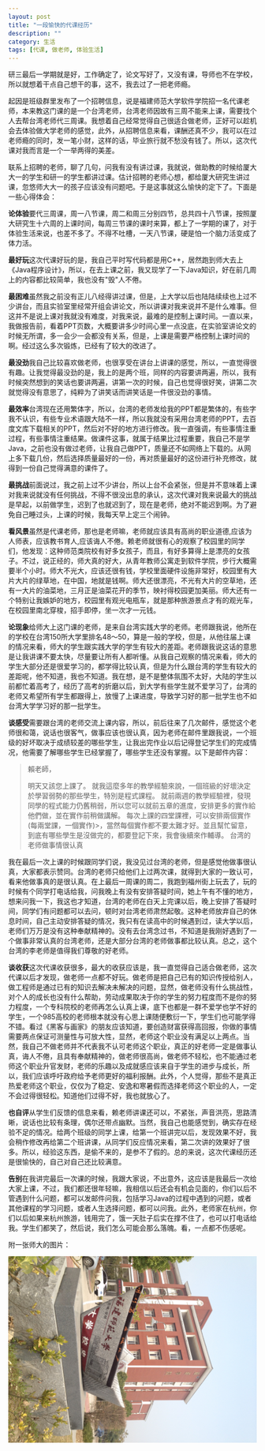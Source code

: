 ```yaml
---
layout: post
title: "一段愉快的代课经历"
description: ""
category: 生活
tags: [代课, 做老师, 体验生活]
---
```


研三最后一学期就是好，工作确定了，论文写好了，又没有课，导师也不在学校，所以就想着干点自己想干的事，这不，我去过了一把老师瘾。

起因是班级群里发布了一个招聘信息，说是福建师范大学软件学院招一名代课老师，本来教这门课的是一个台湾老师，台湾老师因故有三周不能来上课，需要找个人去帮台湾老师代三周课。我想着自己经常觉得自己很适合做老师，正好可以趁机会去体验做大学老师的感觉，此外，从招聘信息来看，课酬还真不少，我可以在过老师瘾的同时，发一笔小财，这样的话，毕业旅行就不愁没有钱了。所以，这次代课对我而言是一个一举两得的美差。

联系上招聘的老师，聊了几句，问我有没有讲过课，我就说，做助教的时候给厦大大一的学生和研一的学生都讲过课。估计招聘的老师心想，都给厦大研究生讲过课，忽悠师大大一的孩子应该没有问题吧。于是这事就这么愉快的定下了。下面是一些心得体会：

**论体验**要代三周课，周一八节课，周二和周三分别四节，总共四十八节课，按照厦大研究生十六周的上课时间，每周三节课的课时来算，都上了一学期的课了，对于体验生活来说，也差不多了。不得不吐槽，一天八节课，硬是怕一个脑力活变成了体力活。

**最好玩**这次代课好玩的是，我自己平时写代码都是用C++，居然跑到师大去上《Java程序设计》，所以，在去上课之前，我又现学了一下Java知识，好在前几周上的内容都比较简单，我也没有"毁"人不倦。

**最困难**虽然我之前没有正儿八经得讲过课，但是，上大学以后也陆陆续续也上过不少讲台，而且实验室里经常开组会讲论文，所以讲课对我来说并不是什么难事。但这并不是说上课对我就没有难度，对我来说，最难的是控制上课时间。一直以来，我做报告前，看着PPT页数，大概要讲多少时间心里一点没底，在实验室讲论文的时候无所谓，多一会少一会都没有关系，但是，上课是需要严格控制上课时间的啊。经过这么多次锻炼，已经有了较大的改进了。

**最没劲**我自己比较喜欢做老师，也很享受在讲台上讲课的感觉，所以，一直觉得很有趣。让我觉得最没劲的是，我上的是两个班，同样的内容要讲两遍，所以，我有时候突然想到的笑话也要讲两遍，讲第一次的时候，自己也觉得很好笑，讲第二次就觉得没有意思了，纯粹为了讲笑话而讲笑话是一件很没劲的事情。

**最效率**台湾现在还用繁体字，所以，台湾的老师发给我的PPT都是繁体的，有些字我不认识，有些专业术语跟大陆不一样，所以我就没有采用台湾老师的PPT，去百度文库下载相关的PPT，然后对不好的地方进行修改。我一直强调，有些事情注重过程，有些事情注重结果。做课件这事，就属于结果比过程重要，我自己不是学Java，之前也没有做过老师，让我自己做PPT，质量还不如网络上下载的。从网上多下载几份，然后选择质量最好的一份，再对质量最好的这份进行补充修改，就得到一份自己觉得满意的课件了。

**最挑战**前面说过，我之前上过不少讲台，所以上台不会紧张，但是并不意味着上课对我来说就没有任何挑战，不得不很没出息的承认，这次代课对我来说最大的挑战是早起，以前做学生，迟到了也就迟到了，现在是老师，绝对不能迟到啊。为了避免自己睡过头，上课的时候，我每天早上定三个闹钟。

**看风景**虽然是代课老师，那也是老师嘛，老师就应该具有高尚的职业道德,应该为人师表，应该教书育人,应该诲人不倦。赖老师就很有心的观察了校园里的同学们，他发现：这种师范类院校有好多女孩子，而且，有好多算得上是漂亮的女孩子。不过，说正经的，师大真的好大，从青年教师公寓走到软件学院，步行大概需要半个小时。师大不光大，应该还很有钱，学校里面硬件设施非常好，校园里有大片大片的绿草地，在中国，地就是钱啊。师大还很漂亮，不光有大片的空草地，还有一大片的油菜地，三月正是油菜花开的季节，映衬得校园更加美丽。师大还有一个特别让我嫉妒的地方，校园里有观光电瓶车，就是那种旅游景点才有的观光车，在校园里南北穿梭，招手即停，坐一次才一元钱。

**论现象**给师大上这门课的老师，是来自台湾实践大学的老师。老师跟我说，他所在的学校在台湾150所大学里排名48～50，算是一般的学校，但是，从他往届上课的情况来看，师大的学生跟实践大学的学生有较大的差距。老师跟我说这话的意思是让我讲课不要太快，尽量要让所有人都听懂。从我自己观察的情况来看，师大的学生大部分还是很爱学习的，都学得比较认真，但是为什么跟台湾的学生有较大的差距呢，他不知道，我也不知道。我在想，是不是整体氛围不太好，大陆的学生以前都忙着高考了，经历了高考的折磨以后，到大学有些学生就不爱学习了，台湾的老师又希望所有学生都跟得上，放慢了上课进度，导致学习好的那一批学生也不如台湾大学学习好的那一批学生。

**谈感受**需要跟台湾的老师交流上课内容，所以，前后往来了几次邮件，感觉这个老师很和蔼，说话也很客气，做事应该也很认真，因为老师在邮件里跟我说，一个班级的好坏取决于成绩较差的哪些学生，让我出完作业以后记得登记学生们的完成情况，他需要了解哪些学生已经掌握了，哪些学生还没有掌握。以下是邮件内容：

>賴老師，
>
>明天又該您上課了。
>就我這麼多年的教學經驗來說，一個班級的好壞決定於學習弱勢的那些學生，特別是程式課程。
>就前兩週的教學經驗裡，發現同學的程式能力仍舊稍弱，所以您可以就前五章的進度，安排更多的實作給他們做，並在實作前稍做講解。
>每次上課的四堂課裡，可以安排兩個實作(每兩堂課，一個實作)>，當然每個實作都不要太難才好。並且幫忙留意，到底有哪些學生是沒做完的，都要登記下來，我會後續來作輔導。
>台湾的老师做事情很认真

我在最后一次上课的时候跟同学们说，我没见过台湾的老师，但是感觉他做事很认真，大家都表示赞同。台湾的老师只给他们上过两次课，就得到大家的一致认可，看来他做事真的是很认真。在上最后一周课的周二，我跑到福州街上玩去了，玩的时候有个同学打电话给我，问我晚上有没有安排答疑时间，她上午有不懂的地方，想来问我一下，我这也才知道，台湾的老师在白天上完课以后，晚上安排了答疑时间，同学们有问题都可以去问，顿时对台湾老师肃然起敬。这种老师放弃自己的休息时间，自己主动安排答疑的情况，我只有在读高中的时候遇到过，读大学以后，老师们万万是没有这种奉献精神的。没有去台湾念过书，不知道是我刚好遇到了一个做事非常认真的台湾老师，还是大部分台湾的老师做事都比较认真。总之，这个台湾的李老师是值得我们尊敬的好老师。

**谈收获**这次代课收获很多，最大的收获应该是，我一直觉得自己适合做老师，这次代课以后才发现，做老师一点都不好玩。做老师是把自己已有的知识传授给别人，做工程师是通过已有的知识去解决未解决的问题，显然，做老师没有什么挑战性，对个人的成长也没有什么帮助，劳动成果取决于你的学生的努力程度而不是你的努力程度，一个专科院校的老师再怎么认真上课，底下也都是一群不爱学也学不好的学生，一个985高校的老师根本就没有心思上课随便敷衍一下，学生们也可能学得不错。看过《黑客与画家》的朋友应该知道，要创造财富获得高回报，你做的事情需要两点保证可测量性与可放大性，显然，老师这个职业没有满足以上两点。当然，我自己不做老师并不代表我不认可老师这个职业，真正的好老师一定是做事认真，诲人不倦，且具有奉献精神的，做老师很高尚，做老师不轻松，也不能通过老师这个职业升官发财，老师的乐趣以及成就感应该来自于学生的进步与成长，所以，我们应该呼吁政府给予老师更好的福利报酬。此外，个人觉得，那些不是真正热爱老师这个职业，仅仅为了稳定、安逸和寒暑假而选择老师这个职业的人，一定不会过得很轻松。知道他们过得不好，我也就放心了。


**也自评**从学生们反馈的信息来看，赖老师讲课还可以，不紧张，声音洪亮，思路清晰，说话也比较有条理，偶尔还带点幽默。当然，我自己也能感觉到，确实存在经验不足的情况。给两个班级的同学上课，给第一个班讲完以后，发现效果不好，我会稍作修改再给第二个班讲课，从同学们反应情况来看，第二次讲的效果好了很多。所以，经验这东西，是偷不来的，是参不了假的。总的来说，这次代课经历还是很愉快的，自己对自己还比较满意。

**告别**在我讲完最后一次课的时候，我跟大家说，不出意外，这应该是我最后一次给大家上课，不过，我们都还很年轻嘛，我相信以后还会有机会见面的，你们以后不管遇到什么问题，都可以发邮件问我，包括学习Java的过程中遇到的问题，或者其他课程的学习问题，或者人生选择问题，都可以问我。此外，老师家在杭州，你们以后如果来杭州旅游，钱用完了，饿一天肚子后实在撑不住了，也可以打电话给我。学生们都笑了，然后说，我们怎么可能会那么落魄。看，一点都不伤感呢。

附一张师大的图片：

![fjtu](/image/fjtu.jpg)
